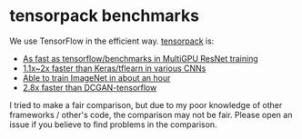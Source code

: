 
# tensorpack benchmarks

We use TensorFlow in the efficient way. [tensorpack](https://github.com/ppwwyyxx/tensorpack) is:

* [As fast as tensorflow/benchmarks in MultiGPU ResNet training](ResNet-MultiGPU/)
* [1.1x~2x faster than Keras/tflearn in various CNNs](other-wrappers/)
* [Able to train ImageNet in about an hour](ResNet-Horovod/)
* [2.8x faster than DCGAN-tensorflow](DCGAN/)


I tried to make a fair comparison, but due to my poor knowledge of other frameworks / other's code, the comparison may not be fair.
Please open an issue if you believe to find problems in the comparison.
